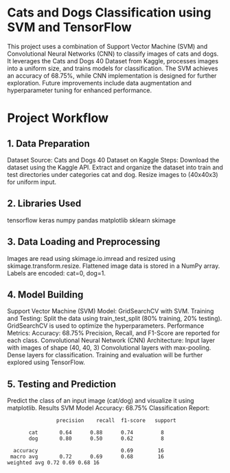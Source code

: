 # Cats and Dogs Classification using SVM and TensorFlow
This project uses a combination of Support Vector Machine (SVM) and Convolutional Neural Networks (CNN) to classify images of cats and dogs. It leverages the Cats and Dogs 40 Dataset from Kaggle, processes images into a uniform size, and trains models for classification. The SVM achieves an accuracy of 68.75%, while CNN implementation is designed for further exploration. Future improvements include data augmentation and hyperparameter tuning for enhanced performance.
# Project Workflow
## 1. Data Preparation
Dataset Source: Cats and Dogs 40 Dataset on Kaggle
Steps:
Download the dataset using the Kaggle API.
Extract and organize the dataset into train and test directories under categories cat and dog.
Resize images to (40x40x3) for uniform input.

## 2. Libraries Used
tensorflow
keras
numpy
pandas
matplotlib
sklearn
skimage
## 3. Data Loading and Preprocessing
Images are read using skimage.io.imread and resized using skimage.transform.resize.
Flattened image data is stored in a NumPy array.
Labels are encoded: cat=0, dog=1.
## 4. Model Building
Support Vector Machine (SVM)
Model: GridSearchCV with SVM.
Training and Testing:
Split the data using train_test_split (80% training, 20% testing).
GridSearchCV is used to optimize the hyperparameters.
Performance Metrics:
Accuracy: 68.75%
Precision, Recall, and F1-Score are reported for each class.
Convolutional Neural Network (CNN)
Architecture:
Input layer with images of shape (40, 40, 3)
Convolutional layers with max-pooling.
Dense layers for classification.
Training and evaluation will be further explored using TensorFlow.
## 5. Testing and Prediction
Predict the class of an input image (cat/dog) and visualize it using matplotlib.
Results
SVM Model Accuracy: 68.75%
Classification Report:
```
                precision    recall  f1-score   support

       cat       0.64      0.88      0.74         8
       dog       0.80      0.50      0.62         8

  accuracy                           0.69        16
 macro avg       0.72      0.69      0.68        16
weighted avg 0.72 0.69 0.68 16
```
